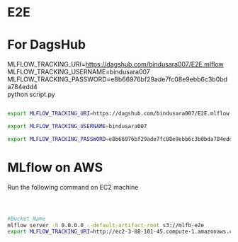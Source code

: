 # E2E


# For DagsHub

MLFLOW_TRACKING_URI=https://dagshub.com/bindusara007/E2E.mlflow \
MLFLOW_TRACKING_USERNAME=bindusara007 \
MLFLOW_TRACKING_PASSWORD=e8b66976bf29ade7fc08e9ebb6c3b0bda784edd4 \
python script.py


```bash

export MLFLOW_TRACKING_URI=https://dagshub.com/bindusara007/E2E.mlflow

export MLFLOW_TRACKING_USERNAME=bindusara007

export MLFLOW_TRACKING_PASSWORD=e8b66976bf29ade7fc08e9ebb6c3b0bda784edd4

```

# MLflow on AWS



Run the following command on EC2 machine

```bash



#Bucket_Name
mlflow server -h 0.0.0.0 --default-artifact-root s3://mlfb-e2e
export MLFLOW_TRACKING_URI=http://ec2-3-88-101-45.compute-1.amazonaws.com:5000/

